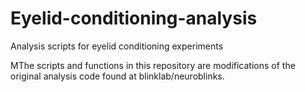 # Eyelid-conditioning-analysis
Analysis scripts for eyelid conditioning experiments

MThe scripts and functions in this repository are modifications of the original analysis code found at blinklab/neuroblinks.
